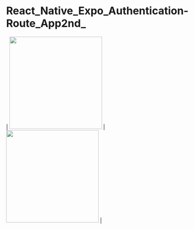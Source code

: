 # React_Native_Expo_Authentication-Route_App2nd_



| <img src="https://drive.google.com/file/d/1eC0LWt1RXZdEsTaC8_ftXN_vzPv6pW_r/view?usp=sharing" width="250"> | <img src="https://drive.google.com/file/d/1rmLKN64jHAhQM5B-341PdqT0yK8WNgqR/view?usp=sharing" width="250"> |

